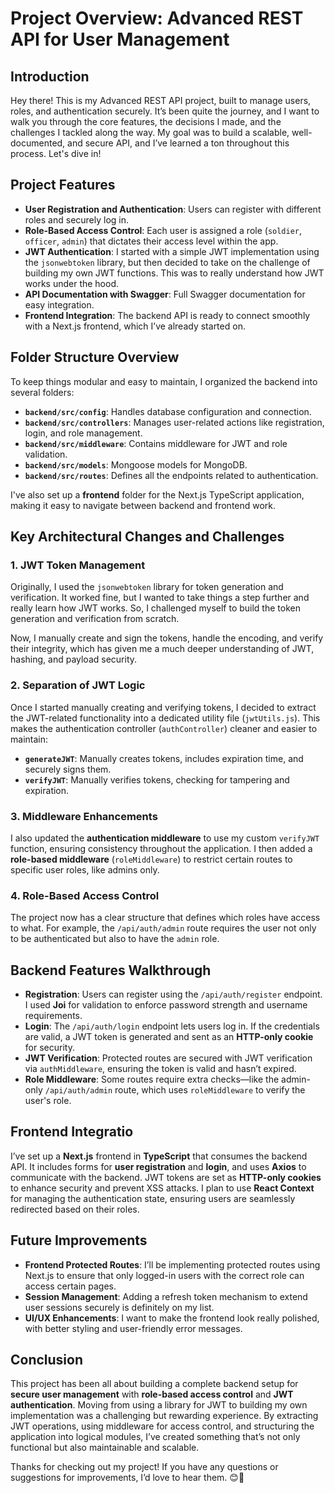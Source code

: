 # Project Overview: Advanced REST API for User Management

## Introduction

Hey there! This is my Advanced REST API project, built to manage users, roles, and authentication securely. It’s been quite the journey, and I want to walk you through the core features, the decisions I made, and the challenges I tackled along the way. My goal was to build a scalable, well-documented, and secure API, and I’ve learned a ton throughout this process. Let's dive in!

## Project Features

- **User Registration and Authentication**: Users can register with different roles and securely log in.
- **Role-Based Access Control**: Each user is assigned a role (`soldier`, `officer`, `admin`) that dictates their access level within the app.
- **JWT Authentication**: I started with a simple JWT implementation using the `jsonwebtoken` library, but then decided to take on the challenge of building my own JWT functions. This was to really understand how JWT works under the hood.
- **API Documentation with Swagger**: Full Swagger documentation for easy integration.
- **Frontend Integration**: The backend API is ready to connect smoothly with a Next.js frontend, which I’ve already started on.

## Folder Structure Overview

To keep things modular and easy to maintain, I organized the backend into several folders:

- **`backend/src/config`**: Handles database configuration and connection.
- **`backend/src/controllers`**: Manages user-related actions like registration, login, and role management.
- **`backend/src/middleware`**: Contains middleware for JWT and role validation.
- **`backend/src/models`**: Mongoose models for MongoDB.
- **`backend/src/routes`**: Defines all the endpoints related to authentication.

I've also set up a **frontend** folder for the Next.js TypeScript application, making it easy to navigate between backend and frontend work.

## Key Architectural Changes and Challenges

### 1. JWT Token Management

Originally, I used the `jsonwebtoken` library for token generation and verification. It worked fine, but I wanted to take things a step further and really learn how JWT works. So, I challenged myself to build the token generation and verification from scratch.

Now, I manually create and sign the tokens, handle the encoding, and verify their integrity, which has given me a much deeper understanding of JWT, hashing, and payload security.

### 2. Separation of JWT Logic

Once I started manually creating and verifying tokens, I decided to extract the JWT-related functionality into a dedicated utility file (`jwtUtils.js`). This makes the authentication controller (`authController`) cleaner and easier to maintain:

- **`generateJWT`**: Manually creates tokens, includes expiration time, and securely signs them.
- **`verifyJWT`**: Manually verifies tokens, checking for tampering and expiration.

### 3. Middleware Enhancements

I also updated the **authentication middleware** to use my custom `verifyJWT` function, ensuring consistency throughout the application. I then added a **role-based middleware** (`roleMiddleware`) to restrict certain routes to specific user roles, like admins only.

### 4. Role-Based Access Control

The project now has a clear structure that defines which roles have access to what. For example, the `/api/auth/admin` route requires the user not only to be authenticated but also to have the `admin` role.

## Backend Features Walkthrough

- **Registration**: Users can register using the `/api/auth/register` endpoint. I used **Joi** for validation to enforce password strength and username requirements.
- **Login**: The `/api/auth/login` endpoint lets users log in. If the credentials are valid, a JWT token is generated and sent as an **HTTP-only cookie** for security.
- **JWT Verification**: Protected routes are secured with JWT verification via `authMiddleware`, ensuring the token is valid and hasn’t expired.
- **Role Middleware**: Some routes require extra checks—like the admin-only `/api/auth/admin` route, which uses `roleMiddleware` to verify the user's role.

## Frontend Integratio

I’ve set up a **Next.js** frontend in **TypeScript** that consumes the backend API. It includes forms for **user registration** and **login**, and uses **Axios** to communicate with the backend. JWT tokens are set as **HTTP-only cookies** to enhance security and prevent XSS attacks. I plan to use **React Context** for managing the authentication state, ensuring users are seamlessly redirected based on their roles.

## Future Improvements

- **Frontend Protected Routes**: I’ll be implementing protected routes using Next.js to ensure that only logged-in users with the correct role can access certain pages.
- **Session Management**: Adding a refresh token mechanism to extend user sessions securely is definitely on my list.
- **UI/UX Enhancements**: I want to make the frontend look really polished, with better styling and user-friendly error messages.

## Conclusion

This project has been all about building a complete backend setup for **secure user management** with **role-based access control** and **JWT authentication**. Moving from using a library for JWT to building my own implementation was a challenging but rewarding experience. By extracting JWT operations, using middleware for access control, and structuring the application into logical modules, I’ve created something that’s not only functional but also maintainable and scalable.

Thanks for checking out my project! If you have any questions or suggestions for improvements, I’d love to hear them. 😊🚀
